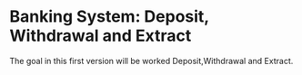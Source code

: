 # Banking System: Deposit, Withdrawal and Extract
The goal in this first version will be worked Deposit,Withdrawal and Extract.


